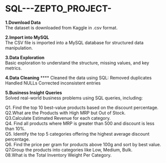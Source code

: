 # SQL---ZEPTO_PROJECT-
**1.Download Data** <br>
The dataset is downloaded from Kaggle in .csv format.

**2.Import into MySQL**<br>
The CSV file is imported into a MySQL database for structured data manipulation.

**3.Data Exploration** <br>
Basic exploration to understand the structure, missing values, and key metrics.

**4.Data Cleaning** ****
Cleaned the data using SQL:
Removed duplicates
Handled NULLs
Corrected inconsistent entries

**5.Business Insight Queries** <br>
Solved real-world business problems using SQL queries, including:<br>

Q1. Find the top 10 best-value products based on the discount percentage.<br>
Q2.What are the Products with High MRP but Out of Stock.<br>
Q3.Calculate Estimated Revenue for each category.<br>
Q4. Find all products where MRP is greater than 500 and discount is less than 10%.<br>
Q5. Identify the top 5 categories offering the highest average discount percentage.<br>
Q6. Find the price per gram for products above 100g and sort by best value.<br>
Q7.Group the products into categories like Low, Medium, Bulk.<br>
08.What is the Total Inventory Weight Per Category.<br>
